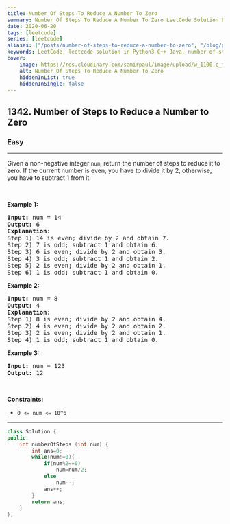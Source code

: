 ```yaml
---
title: Number Of Steps To Reduce A Number To Zero
summary: Number Of Steps To Reduce A Number To Zero LeetCode Solution Explained
date: 2020-06-20
tags: [leetcode]
series: [leetcode]
aliases: ["/posts/number-of-steps-to-reduce-a-number-to-zero", "/blog/posts/number-of-steps-to-reduce-a-number-to-zero", "/number-of-steps-to-reduce-a-number-to-zero"]
keywords: LeetCode, leetcode solution in Python3 C++ Java, number-of-steps-to-reduce-a-number-to-zero solution
cover:
    image: https://res.cloudinary.com/samirpaul/image/upload/w_1100,c_fit,co_rgb:FFFFFF,l_text:Arial_70_bold:Number Of Steps To Reduce A Number To Zero/problem-solving.webp
    alt: Number Of Steps To Reduce A Number To Zero
    hiddenInList: true
    hiddenInSingle: false
---
```



<h2>1342. Number of Steps to Reduce a Number to Zero</h2><h3>Easy</h3><hr><div><p>Given a non-negative integer <code>num</code>, return the number of steps to reduce it to zero. If the current number is even, you have to divide it by 2, otherwise, you have to subtract 1 from it.</p>

<p>&nbsp;</p>
<p><strong>Example 1:</strong></p>

<pre><strong>Input:</strong> num = 14
<strong>Output:</strong> 6
<strong>Explanation:</strong>&nbsp;
Step 1) 14 is even; divide by 2 and obtain 7.&nbsp;
Step 2) 7 is odd; subtract 1 and obtain 6.
Step 3) 6 is even; divide by 2 and obtain 3.&nbsp;
Step 4) 3 is odd; subtract 1 and obtain 2.&nbsp;
Step 5) 2 is even; divide by 2 and obtain 1.&nbsp;
Step 6) 1 is odd; subtract 1 and obtain 0.
</pre>

<p><strong>Example 2:</strong></p>

<pre><strong>Input:</strong> num = 8
<strong>Output:</strong> 4
<strong>Explanation:</strong>&nbsp;
Step 1) 8 is even; divide by 2 and obtain 4.&nbsp;
Step 2) 4 is even; divide by 2 and obtain 2.&nbsp;
Step 3) 2 is even; divide by 2 and obtain 1.&nbsp;
Step 4) 1 is odd; subtract 1 and obtain 0.
</pre>

<p><strong>Example 3:</strong></p>

<pre><strong>Input:</strong> num = 123
<strong>Output:</strong> 12
</pre>

<p>&nbsp;</p>
<p><strong>Constraints:</strong></p>

<ul>
	<li><code>0 &lt;= num &lt;= 10^6</code></li>
</ul>
</div>

---




```cpp
class Solution {
public:
    int numberOfSteps (int num) {
        int ans=0;
        while(num!=0){
            if(num%2==0)
                num=num/2;
            else
                num--;
            ans++;
        }
        return ans;
    }
};
```

